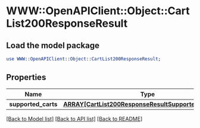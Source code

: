 # WWW::OpenAPIClient::Object::CartList200ResponseResult

## Load the model package
```perl
use WWW::OpenAPIClient::Object::CartList200ResponseResult;
```

## Properties
Name | Type | Description | Notes
------------ | ------------- | ------------- | -------------
**supported_carts** | [**ARRAY[CartList200ResponseResultSupportedCartsInner]**](CartList200ResponseResultSupportedCartsInner.md) |  | [optional] 

[[Back to Model list]](../README.md#documentation-for-models) [[Back to API list]](../README.md#documentation-for-api-endpoints) [[Back to README]](../README.md)


